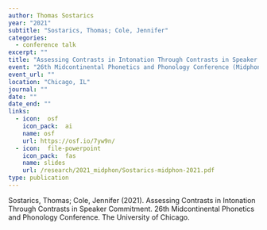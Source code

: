 ```yaml
---
author: Thomas Sostarics
year: "2021"
subtitle: "Sostarics, Thomas; Cole, Jennifer"
categories:
  - conference talk
excerpt: ""
title: "Assessing Contrasts in Intonation Through Contrasts in Speaker Commitment"
event: "26th Midcontinental Phonetics and Phonology Conference (Midphon 2021)"
event_url: ""
location: "Chicago, IL"
journal: ""
date: ""
date_end: ""
links:
  - icon:  osf
    icon_pack:  ai
    name: osf
    url: https://osf.io/7yw9n/
  - icon:  file-powerpoint
    icon_pack:  fas
    name: slides
    url: /research/2021_midphon/Sostarics-midphon-2021.pdf
type: publication
---
```


Sostarics, Thomas; Cole, Jennifer (2021). Assessing Contrasts in Intonation Through Contrasts in Speaker Commitment. 26th Midcontinental Phonetics and Phonology Conference. The University of Chicago.
